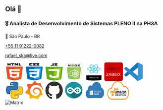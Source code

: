 ## Olá 👋

### 🎖 Analista de Desenvolvimento de Sistemas PLENO II na PH3A
🎯 São Paulo - BR
  <p class="telefone"><a href="https://wa.me/11912220082" target="_blank">+55 11 91222-0082</a></p>
  <p class="email"><a href="mailto:rafael_ska@live.com">rafael_ska@live.com</a></p>

 <div>
  <img align="center" alt="Rafa-Js" height="60" width="60" src="icones/html.png" alt="" title="HTML">
  <img align="center" alt="Rafa-Js" height="60" width="60" src="icones/css.png" alt="" title="CSS">
  <img align="center" alt="Rafa-Js" height="60" width="60" src="icones/js.png" alt="" title="JavaScript">
  <img align="center" alt="Rafa-Js" height="60" width="60" src="icones/nodejs.png" alt="" title="NodeJS">
  <img align="center" alt="Rafa-Js" height="60" width="60" align="center" alt="Rafa-Js" height="30" width="40" src="icones/react.png" alt="" title="React">
  <img align="center" alt="Rafa-Js" height="60" width="60" src="icones/zabbix.png" alt="" title="Zabbix">
  <img align="center" alt="Rafa-Js" height="60" width="60" src="icones/vscode.png" alt="" title="VSCode">
  <img align="center" alt="Rafa-Js" height="60" width="60" src="icones/python.png" alt="" title="Python">
  <img align="center" alt="Rafa-Js" height="60" width="60" src="icones/grafana.png" alt="" title="Grafana">
  <img align="center" alt="Rafa-Js" height="60" width="60" src="icones/github.png" alt="" title="Github">
  <img align="center" alt="Rafa-Js" height="60" width="60" src="icones/arduino.png" alt="" title="Arduino">
  <img align="center" alt="Rafa-Js" height="60" width="70" src="icones/azure.png" alt="" title="Azure">
  <img align="center" alt="Rafa-Js" height="60" width="70" src="icones/aws.png" alt="" title="AWS">
</div>

  <img align="center" alt="Matrix" src="icones/matrix.gif" alt="" title="Matrix">
<!--
**RafaelSka/RafaelSka** is a ✨ _special_ ✨ repository because its `README.md` (this file) appears on your GitHub profile.

Here are some ideas to get you started:

- 🔭 I’m currently working on ...
- 🌱 I’m currently learning ...
- 👯 I’m looking to collaborate on ...
- 🤔 I’m looking for help with ...
- 💬 Ask me about ...
- 📫 How to reach me: ...
- 😄 Pronouns: ...
- ⚡ Fun fact: ...
-->
